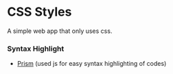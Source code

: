 # CSS Styles
A simple web app that only uses css.

### Syntax Highlight
- [Prism](https://prismjs.com/) (used js for easy syntax highlighting of codes)
